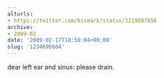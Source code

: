 ```yaml
---
alturls:
- https://twitter.com/bismark/status/1219897856
archive:
- 2009-02
date: '2009-02-17T18:50:04+00:00'
slug: '1234896604'
---
```


dear left ear and sinus: please drain.

